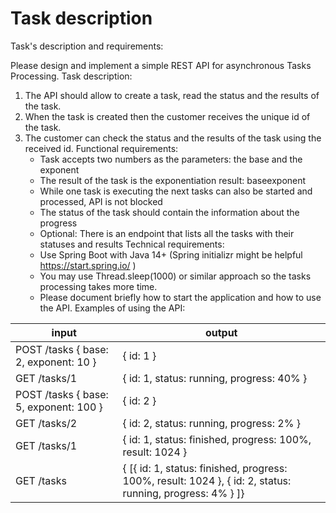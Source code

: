 # Task description

Task's description and requirements:

Please design and implement a simple REST API for asynchronous Tasks Processing.
Task description:

1. The API should allow to create a task, read the status and the results of the task.
2. When the task is created then the customer receives the unique id of the task.
3. The customer can check the status and the results of the task using the received id.
   Functional requirements:
    - Task accepts two numbers as the parameters: the base and the exponent
    - The result of the task is the exponentiation result: baseexponent
    - While one task is executing the next tasks can also be started and processed, API is not blocked
    - The status of the task should contain the information about the progress
    - Optional: There is an endpoint that lists all the tasks with their statuses and results
      Technical requirements:
    - Use Spring Boot with Java 14+ (Spring initializr might be helpful https://start.spring.io/ )
    - You may use Thread.sleep(1000) or similar approach so the tasks processing takes more time.
    - Please document briefly how to start the application and how to use the API.
      Examples of using the API:

| input                                  | output                                                                                                    |
|----------------------------------------|-----------------------------------------------------------------------------------------------------------|
| POST /tasks { base: 2, exponent: 10 }  | { id: 1 }                                                                                                 |
| GET /tasks/1                           | { id: 1, status: running, progress: 40% }                                                                 |
| POST /tasks { base: 5, exponent: 100 } | { id: 2 }                                                                                                 |
| GET /tasks/2                           | { id: 2, status: running, progress: 2% }                                                                  |
| GET /tasks/1                           | { id: 1, status: finished, progress: 100%, result: 1024 }                                                 |
| GET /tasks                             | { [{ id: 1, status: finished, progress: 100%, result: 1024 }, { id: 2, status: running, progress: 4% } ]} |
